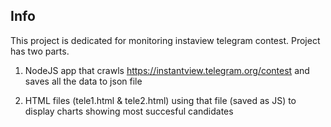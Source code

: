 Info
-------

This project is dedicated for monitoring instaview telegram contest.
Project has two parts. 

1. NodeJS app that crawls https://instantview.telegram.org/contest and saves
all the data to json file



2. HTML files (tele1.html & tele2.html) using that file (saved as JS) to display
charts showing most succesful candidates

